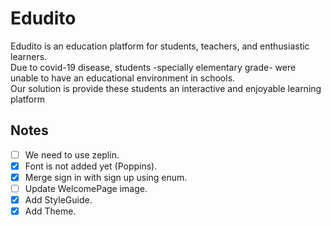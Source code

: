 # Edudito

Edudito is an education platform for students, teachers, and enthusiastic learners.  
Due to covid-19 disease, students -specially elementary grade- were unable to have an educational environment in schools.  
Our solution is provide these students an interactive and enjoyable learning platform 

## Notes
- [ ] We need to use zeplin.  
- [x] Font is not added yet (Poppins).  
- [x] Merge sign in with sign up using enum.  
- [ ] Update WelcomePage image.   
- [x] Add StyleGuide.  
- [x] Add Theme.  
